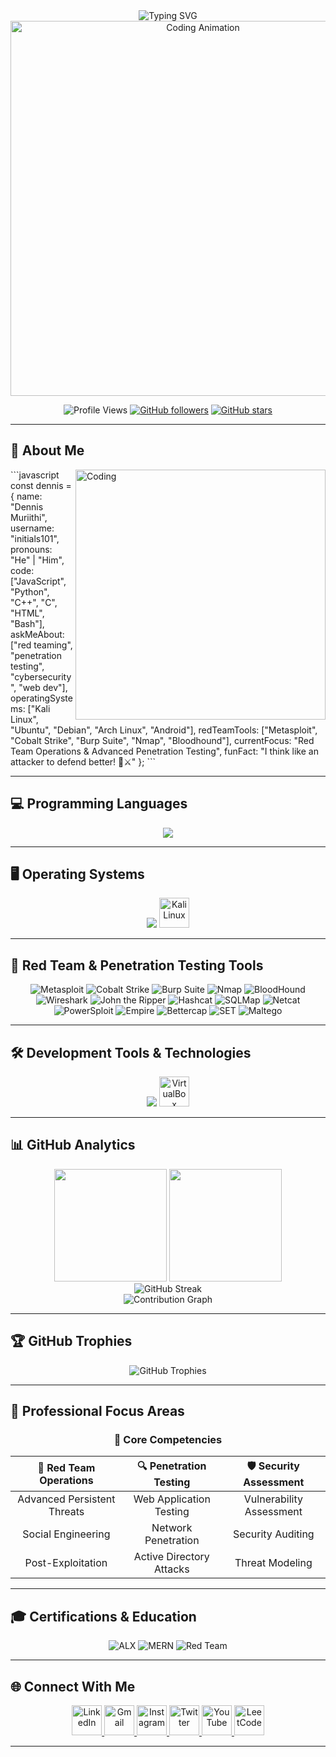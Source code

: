 <div align="center">
  <img src="https://readme-typing-svg.herokuapp.com?font=Fira+Code&size=32&duration=2800&pause=2000&color=A9FEF7&center=true&vCenter=true&width=940&lines=Hey!+It's+Dennis+Muriithi;Cybersecurity+Enthusiast;Red+Team+Specialist;Welcome+to+my+GitHub+Profile!" alt="Typing SVG" />
</div>

<div align="center">
  <img src="https://user-images.githubusercontent.com/74038190/213910845-af37a709-8995-40d6-be59-724526e3c3d7.gif" alt="Coding Animation" width="600"/>
</div>

<div align="center">
  
  ![Profile Views](https://komarev.com/ghpvc/?username=initials101&color=brightgreen&style=flat-square&label=Profile+Views)
  [![GitHub followers](https://img.shields.io/github/followers/initials101?label=Followers&style=social)](https://github.com/initials101)
  [![GitHub stars](https://img.shields.io/github/stars/initials101?label=Stars&style=social)](https://github.com/initials101)
  
</div>

---

## 🚀 About Me

<img align="right" alt="Coding" width="400" src="https://user-images.githubusercontent.com/74038190/229223263-cf2e4b07-2615-4f87-9c38-e37600f8381a.gif">

\`\`\`javascript
const dennis = {
    name: "Dennis Muriithi",
    username: "initials101",
    pronouns: "He" | "Him",
    code: ["JavaScript", "Python", "C++", "C", "HTML", "Bash"],
    askMeAbout: ["red teaming", "penetration testing", "cybersecurity", "web dev"],
    operatingSystems: ["Kali Linux", "Ubuntu", "Debian", "Arch Linux", "Android"],
    redTeamTools: ["Metasploit", "Cobalt Strike", "Burp Suite", "Nmap", "Bloodhound"],
    currentFocus: "Red Team Operations & Advanced Penetration Testing",
    funFact: "I think like an attacker to defend better! 🔴⚔️"
};
\`\`\`

---

## 💻 Programming Languages

<div align="center">
  <img src="https://skillicons.dev/icons?i=html,c,cpp,python,javascript,bash" />
</div>

---

## 🖥️ Operating Systems

<div align="center">
  <img src="https://skillicons.dev/icons?i=android,ubuntu,debian,arch,linux" />
  <img src="https://github.com/tandpfun/skill-icons/raw/main/icons/Kali-Dark.svg" width="48" height="48" alt="Kali Linux" />
</div>

---

## 🔴 Red Team & Penetration Testing Tools

<div align="center">
  <img src="https://img.shields.io/badge/Metasploit-2596CD?style=for-the-badge&logo=metasploit&logoColor=white" alt="Metasploit" />
  <img src="https://img.shields.io/badge/Cobalt_Strike-FF0000?style=for-the-badge&logo=security&logoColor=white" alt="Cobalt Strike" />
  <img src="https://img.shields.io/badge/Burp_Suite-FF6633?style=for-the-badge&logo=burpsuite&logoColor=white" alt="Burp Suite" />
  <img src="https://img.shields.io/badge/Nmap-4682B4?style=for-the-badge&logo=nmap&logoColor=white" alt="Nmap" />
  <img src="https://img.shields.io/badge/BloodHound-8B0000?style=for-the-badge&logo=security&logoColor=white" alt="BloodHound" />
  <img src="https://img.shields.io/badge/Wireshark-1679A7?style=for-the-badge&logo=wireshark&logoColor=white" alt="Wireshark" />
  <img src="https://img.shields.io/badge/John_the_Ripper-8B0000?style=for-the-badge&logo=security&logoColor=white" alt="John the Ripper" />
  <img src="https://img.shields.io/badge/Hashcat-FF4500?style=for-the-badge&logo=security&logoColor=white" alt="Hashcat" />
  <img src="https://img.shields.io/badge/SQLMap-000000?style=for-the-badge&logo=security&logoColor=white" alt="SQLMap" />
  <img src="https://img.shields.io/badge/Netcat-4EAA25?style=for-the-badge&logo=gnu-bash&logoColor=white" alt="Netcat" />
  <img src="https://img.shields.io/badge/PowerSploit-5391FE?style=for-the-badge&logo=powershell&logoColor=white" alt="PowerSploit" />
  <img src="https://img.shields.io/badge/Empire-DC143C?style=for-the-badge&logo=security&logoColor=white" alt="Empire" />
  <img src="https://img.shields.io/badge/Bettercap-00D4AA?style=for-the-badge&logo=security&logoColor=white" alt="Bettercap" />
  <img src="https://img.shields.io/badge/SET-FF6B35?style=for-the-badge&logo=security&logoColor=white" alt="SET" />
  <img src="https://img.shields.io/badge/Maltego-1F4E79?style=for-the-badge&logo=maltego&logoColor=white" alt="Maltego" />
</div>

---

## 🛠️ Development Tools & Technologies

<div align="center">
  <img src="https://skillicons.dev/icons?i=react,nextjs,tailwind,bootstrap,nodejs,express,django,mongodb,mysql,firebase,git,github,vscode,docker,wordpress" />
  <img src="https://cdn.jsdelivr.net/gh/devicons/devicon/icons/virtualbox/virtualbox-original.svg" width="48" height="48" alt="VirtualBox" />
</div>

---

## 📊 GitHub Analytics

<div align="center">
  <img height="180em" src="https://github-readme-stats.vercel.app/api?username=initials101&show_icons=true&theme=tokyonight&hide_border=true&count_private=true&include_all_commits=true"/>
  <img height="180em" src="https://github-readme-stats.vercel.app/api/top-langs/?username=initials101&layout=compact&theme=tokyonight&hide_border=true&langs_count=8"/>
</div>

<div align="center">
  <img src="https://streak-stats.demolab.com?user=initials101&theme=tokyonight&hide_border=true" alt="GitHub Streak"/>
</div>

<div align="center">
  <img src="https://github-readme-activity-graph.vercel.app/graph?username=initials101&theme=tokyo-night&hide_border=true&area=true" alt="Contribution Graph"/>
</div>

---

## 🏆 GitHub Trophies

<div align="center">
  <img src="https://github-profile-trophy.vercel.app/?username=initials101&theme=tokyonight&no-frame=true&no-bg=false&margin-w=4&row=1" alt="GitHub Trophies"/>
</div>

---

## 💼 Professional Focus Areas

<div align="center">

### 🎯 Core Competencies

| 🔴 **Red Team Operations** | 🔍 **Penetration Testing** | 🛡️ **Security Assessment** |
|:---:|:---:|:---:|
| Advanced Persistent Threats | Web Application Testing | Vulnerability Assessment |
| Social Engineering | Network Penetration | Security Auditing |
| Post-Exploitation | Active Directory Attacks | Threat Modeling |

</div>

---

## 🎓 Certifications & Education

<div align="center">

![ALX](https://img.shields.io/badge/ALX-Software_Engineering-FF6B6B?style=for-the-badge&logo=graduation-cap&logoColor=white)
![MERN](https://img.shields.io/badge/Full_Stack-MERN_Development-4ECDC4?style=for-the-badge&logo=stack-overflow&logoColor=white)
![Red Team](https://img.shields.io/badge/Red_Team-Specialist-DC143C?style=for-the-badge&logo=security&logoColor=white)

</div>

---

## 🌐 Connect With Me

<div align="center">
  <a href="https://www.linkedin.com/in/initials101/" target="_blank">
    <img src="https://raw.githubusercontent.com/maurodesouza/profile-readme-generator/master/src/assets/icons/social/linkedin/default.svg" width="48" height="48" alt="LinkedIn" />
  </a>
  <a href="mailto:dennismuriithi@gmail.com" target="_blank">
    <img src="https://raw.githubusercontent.com/maurodesouza/profile-readme-generator/master/src/assets/icons/social/gmail/default.svg" width="48" height="48" alt="Gmail" />
  </a>
  <a href="https://www.instagram.com/initials101/" target="_blank">
    <img src="https://raw.githubusercontent.com/maurodesouza/profile-readme-generator/master/src/assets/icons/social/instagram/default.svg" width="48" height="48" alt="Instagram" />
  </a>
  <a href="https://x.com/initials101" target="_blank">
    <img src="https://raw.githubusercontent.com/maurodesouza/profile-readme-generator/master/src/assets/icons/social/twitter/default.svg" width="48" height="48" alt="Twitter" />
  </a>
  <a href="https://www.youtube.com/@initials101" target="_blank">
    <img src="https://raw.githubusercontent.com/maurodesouza/profile-readme-generator/master/src/assets/icons/social/youtube/default.svg" width="48" height="48" alt="YouTube" />
  </a>
  <a href="https://www.leetcode.com/initials101" target="_blank">
    <img src="https://raw.githubusercontent.com/rahuldkjain/github-profile-readme-generator/master/src/images/icons/Social/leet-code.svg" width="48" height="48" alt="LeetCode" />
  </a>
</div>

---

